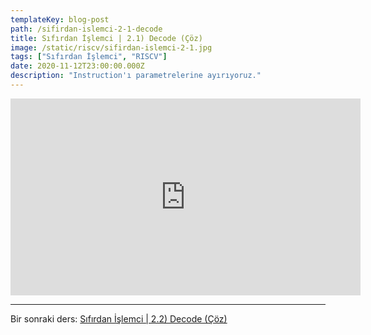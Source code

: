 ```yaml
---
templateKey: blog-post
path: /sifirdan-islemci-2-1-decode
title: Sıfırdan İşlemci | 2.1) Decode (Çöz)
image: /static/riscv/sifirdan-islemci-2-1.jpg
tags: ["Sıfırdan İşlemci", "RISCV"]
date: 2020-11-12T23:00:00.000Z
description: "Instruction'ı parametrelerine ayırıyoruz."
---
```


<iframe width="560" height="315" src="https://www.youtube-nocookie.com/embed/zHecPNEElE8" frameborder="0" allow="accelerometer; autoplay; clipboard-write; encrypted-media; gyroscope; picture-in-picture" allowfullscreen></iframe>

---
Bir sonraki ders: [Sıfırdan İşlemci | 2.2) Decode (Çöz)](#)